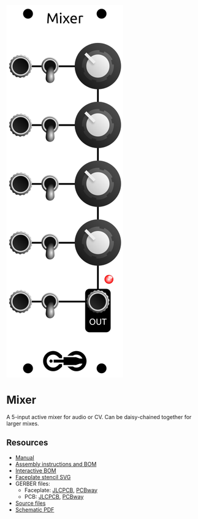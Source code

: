 <div class="fm-readme-container">

<img class="fm-readme-module-image" src="docs/images/mixer_faceplate_display.svg" />

<div class="fm-readme-text">

<h1>Mixer</h1>

<p>A 5-input active mixer for audio or CV. Can be daisy-chained together for larger mixes.</p>

<h2>Resources</h2>

<ul>
  <li><a href="https://quinnfreedman.github.io/fm-artifacts/Mixer/mixer_manual.pdf">Manual</a></li>
  <li><a href="https://quinnfreedman.github.io/modular/modules/Mixer/docs/assembly_instructions">Assembly instructions and BOM</a></li>
  <li><a href="https://quinnfreedman.github.io/fm-artifacts/Mixer/mixer_pcb_interactive_bom.html">Interactive BOM</a></li>
  <li><a href="https://quinnfreedman.github.io/fm-artifacts/Mixer/mixer_faceplate.svg">Faceplate stencil SVG</a></li>
  <li>GERBER files:
    <ul>
      <li>Faceplate: <a href="https://quinnfreedman.github.io/fm-artifacts/Mixer/mixer_faceplate_pcb_jlcpcb.zip">JLCPCB</a>, <a href="https://quinnfreedman.github.io/fm-artifacts/Mixer/mixer_faceplate_pcb_pcbway.zip">PCBway</a></li>
      <li>PCB: <a href="https://quinnfreedman.github.io/fm-artifacts/Mixer/mixer_pcb_jlcpcb.zip">JLCPCB</a>, <a href="https://quinnfreedman.github.io/fm-artifacts/Mixer/mixer_pcb_pcbway.zip">PCBway</a></li>
    </ul>
  </li>
  <li><a href="https://github.com/QuinnFreedman/modular/tree/main/modules/Mixer">Source files</a></li>
  <li><a href="https://quinnfreedman.github.io/fm-artifacts/Mixer/mixer_pcb_schematic.pdf">Schematic PDF</a></li>
</ul>

</div>
</div>